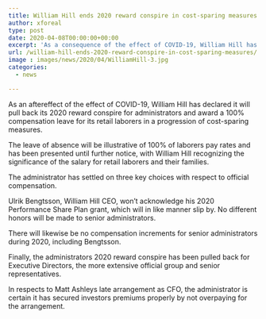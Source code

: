 ```yaml
---
title: William Hill ends 2020 reward conspire in cost-sparing measures
author: xforeal 
type: post
date: 2020-04-08T00:00:00+00:00
excerpt: 'As a consequence of the effect of COVID-19, William Hill has reported it will pull back its 2020 reward plot for officials and award a 100&amp;percnt; pay leave of absence for its retail laborers in a progression of cost-sparing measures '
url: /william-hill-ends-2020-reward-conspire-in-cost-sparing-measures/
image : images/news/2020/04/WilliamHill-3.jpg
categories:
  - news

---
```

As an aftereffect of the effect of COVID-19, William Hill has declared it will pull back its 2020 reward conspire for administrators and award a 100&percnt; compensation leave for its retail laborers in a progression of cost-sparing measures. 

The leave of absence will be illustrative of 100&percnt; of laborers pay rates and has been presented until further notice, with William Hill recognizing the significance of the salary for retail laborers and their families. 

The administrator has settled on three key choices with respect to official compensation. 

Ulrik Bengtsson, William Hill CEO, won&#8217;t acknowledge his 2020 Performance Share Plan grant, which will in like manner slip by. No different honors will be made to senior administrators. 

There will likewise be no compensation increments for senior administrators during 2020, including Bengtsson. 

Finally, the administrators 2020 reward conspire has been pulled back for Executive Directors, the more extensive official group and senior representatives. 

In respects to Matt Ashleys late arrangement as CFO, the administrator is certain it has secured investors premiums properly by not overpaying for the arrangement.